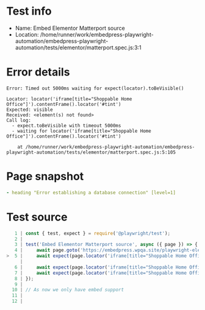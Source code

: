 # Test info

- Name: Embed Elementor Matterport source
- Location: /home/runner/work/embedpress-playwright-automation/embedpress-playwright-automation/tests/elementor/matterport.spec.js:3:1

# Error details

```
Error: Timed out 5000ms waiting for expect(locator).toBeVisible()

Locator: locator('iframe[title="Shoppable Home Office"]').contentFrame().locator('#tint')
Expected: visible
Received: <element(s) not found>
Call log:
  - expect.toBeVisible with timeout 5000ms
  - waiting for locator('iframe[title="Shoppable Home Office"]').contentFrame().locator('#tint')

    at /home/runner/work/embedpress-playwright-automation/embedpress-playwright-automation/tests/elementor/matterport.spec.js:5:105
```

# Page snapshot

```yaml
- heading "Error establishing a database connection" [level=1]
```

# Test source

```ts
   1 | const { test, expect } = require('@playwright/test');
   2 |
   3 | test('Embed Elementor Matterport source', async ({ page }) => {
   4 |     await page.goto('https://embedpress.wpqa.site/playwright-elementor/elementor-matterport/');
>  5 |     await expect(page.locator('iframe[title="Shoppable Home Office"]').contentFrame().locator('#tint')).toBeVisible();
     |                                                                                                         ^ Error: Timed out 5000ms waiting for expect(locator).toBeVisible()
   6 |     await expect(page.locator('iframe[title="Shoppable Home Office"]').contentFrame().getByRole('heading', { name: 'Shoppable Home Office' })).toBeVisible();
   7 |     await expect(page.locator('iframe[title="Shoppable Home Office"]').contentFrame().getByRole('button', { name: 'Play' })).toBeVisible();
   8 | });
   9 |
  10 | // As now we only have embed support
  11 |
  12 |
```